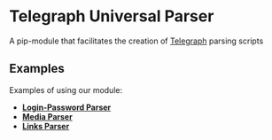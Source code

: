 # Telegraph Universal Parser
A pip-module that facilitates the creation of [Telegraph](https://telegra.ph) parsing scripts

## Examples
Examples of using our module:
* **[Login-Password Parser](https://github.com/zombyacoff/telegraph-lp-parser)**
* **[Media Parser](https://github.com/Fru1tApple/telegraph-media-parser)**
* **[Links Parser](https://github.com/lazerofmagma/links-parser)**
